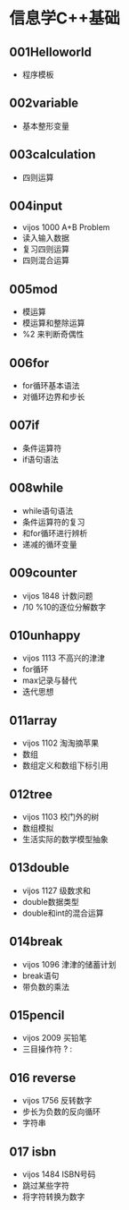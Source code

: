 # 信息学C++基础

## 001Helloworld
* 程序模板

## 002variable
* 基本整形变量

## 003calculation
* 四则运算

## 004input
* vijos 1000 A+B Problem
* 读入输入数据
* 复习四则运算
* 四则混合运算

## 005mod
* 模运算
* 模运算和整除运算
* %2 来判断奇偶性

## 006for
* for循环基本语法
* 对循环边界和步长

## 007if
* 条件运算符
* if语句语法

## 008while
* while语句语法
* 条件运算符的复习
* 和for循环进行辨析
* 递减的循环变量

## 009counter
* vijos 1848 计数问题
* /10 %10的逐位分解数字

## 010unhappy
* vijos 1113 不高兴的津津
* for循环
* max记录与替代
* 迭代思想

## 011array
* vijos 1102 淘淘摘苹果
* 数组
* 数组定义和数组下标引用

## 012tree
* vijos 1103 校门外的树
* 数组模拟
* 生活实际的数学模型抽象

## 013double
* vijos 1127 级数求和
* double数据类型
* double和int的混合运算

## 014break
* vijos 1096 津津的储蓄计划
* break语句
* 带负数的乘法

## 015pencil
* vijos 2009 买铅笔
* 三目操作符 ? :

## 016 reverse
* vijos 1756 反转数字
* 步长为负数的反向循环
* 字符串

## 017 isbn
* vijos 1484 ISBN号码
* 跳过某些字符
* 将字符转换为数字
